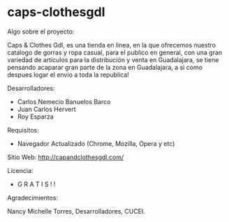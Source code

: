 # caps-clothesgdl

Algo sobre el proyecto:

Caps &amp; Clothes Gdl, es una tienda en linea, en la que ofrecemos nuestro catalogo de gorras y ropa casual, para el publico en general, con una gran variedad de artículos para la distribución y venta en Guadalajara, se tiene pensando acaparar gran parte de la zona en Guadalajara, a si como despues logar el envio a toda la republica!

Desarrolladores:
- Carlos Nemecio Banuelos Barco
- Juan Carlos Hervert 
- Roy Esparza

Requisitos:
- Navegador Actualizado (Chrome, Mozilla, Opera y etc)

Sitio Web: 
http://capandclothesgdl.com/

Licencia:

- G R A T I S  ! ! 

Agradecimientos:

Nancy Michelle Torres,
Desarrolladores,
CUCEI.


